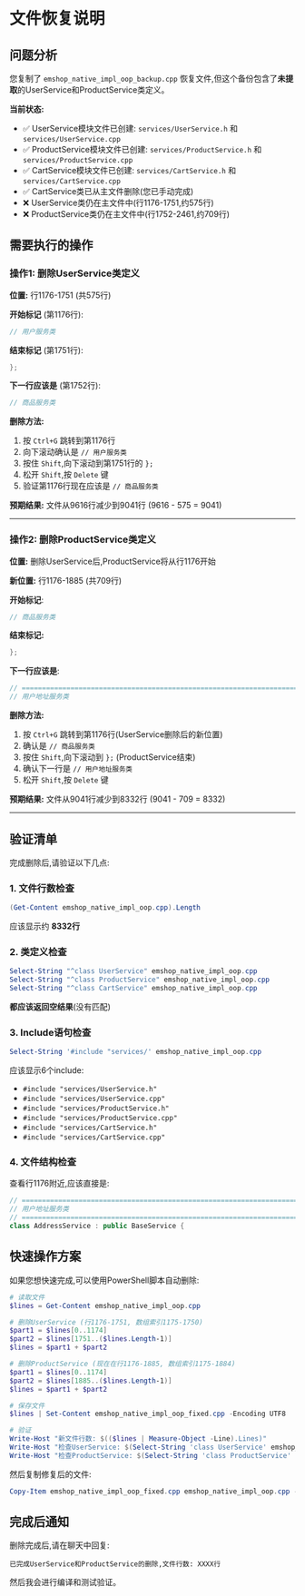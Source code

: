 # 文件恢复说明

## 问题分析

您复制了 `emshop_native_impl_oop_backup.cpp` 恢复文件,但这个备份包含了**未提取**的UserService和ProductService类定义。

**当前状态:**
- ✅ UserService模块文件已创建: `services/UserService.h` 和 `services/UserService.cpp`
- ✅ ProductService模块文件已创建: `services/ProductService.h` 和 `services/ProductService.cpp`  
- ✅ CartService模块文件已创建: `services/CartService.h` 和 `services/CartService.cpp`
- ✅ CartService类已从主文件删除(您已手动完成)
- ❌ UserService类仍在主文件中(行1176-1751,约575行)
- ❌ ProductService类仍在主文件中(行1752-2461,约709行)

## 需要执行的操作

### 操作1: 删除UserService类定义

**位置:** 行1176-1751 (共575行)

**开始标记** (第1176行):
```cpp
// 用户服务类
```

**结束标记** (第1751行):
```cpp
};
```

**下一行应该是** (第1752行):
```cpp
// 商品服务类
```

**删除方法:**
1. 按 `Ctrl+G` 跳转到第1176行
2. 向下滚动确认是 `// 用户服务类`
3. 按住 `Shift`,向下滚动到第1751行的 `};` 
4. 松开 `Shift`,按 `Delete` 键
5. 验证第1176行现在应该是 `// 商品服务类`

**预期结果:** 文件从9616行减少到9041行 (9616 - 575 = 9041)

---

### 操作2: 删除ProductService类定义

**位置:** 删除UserService后,ProductService将从行1176开始

**新位置:** 行1176-1885 (共709行)

**开始标记**:
```cpp
// 商品服务类
```

**结束标记:**
```cpp
};
```

**下一行应该是**:
```cpp
// ====================================================================
// 用户地址服务类
```

**删除方法:**
1. 按 `Ctrl+G` 跳转到第1176行(UserService删除后的新位置)
2. 确认是 `// 商品服务类`
3. 按住 `Shift`,向下滚动到 `};` (ProductService结束)
4. 确认下一行是 `// 用户地址服务类`
5. 松开 `Shift`,按 `Delete` 键

**预期结果:** 文件从9041行减少到8332行 (9041 - 709 = 8332)

---

## 验证清单

完成删除后,请验证以下几点:

### 1. 文件行数检查
```powershell
(Get-Content emshop_native_impl_oop.cpp).Length
```
应该显示约 **8332行**

### 2. 类定义检查
```powershell
Select-String "^class UserService" emshop_native_impl_oop.cpp
Select-String "^class ProductService" emshop_native_impl_oop.cpp
Select-String "^class CartService" emshop_native_impl_oop.cpp
```
**都应该返回空结果**(没有匹配)

### 3. Include语句检查
```powershell
Select-String '#include "services/' emshop_native_impl_oop.cpp
```
应该显示6个include:
- `#include "services/UserService.h"`
- `#include "services/UserService.cpp"`
- `#include "services/ProductService.h"`
- `#include "services/ProductService.cpp"`
- `#include "services/CartService.h"`
- `#include "services/CartService.cpp"`

### 4. 文件结构检查
查看行1176附近,应该直接是:
```cpp
// ====================================================================
// 用户地址服务类
// ====================================================================
class AddressService : public BaseService {
```

## 快速操作方案

如果您想快速完成,可以使用PowerShell脚本自动删除:

```powershell
# 读取文件
$lines = Get-Content emshop_native_impl_oop.cpp

# 删除UserService (行1176-1751, 数组索引1175-1750)
$part1 = $lines[0..1174]
$part2 = $lines[1751..($lines.Length-1)]
$lines = $part1 + $part2

# 删除ProductService (现在在行1176-1885, 数组索引1175-1884)  
$part1 = $lines[0..1174]
$part2 = $lines[1885..($lines.Length-1)]
$lines = $part1 + $part2

# 保存文件
$lines | Set-Content emshop_native_impl_oop_fixed.cpp -Encoding UTF8

# 验证
Write-Host "新文件行数: $(($lines | Measure-Object -Line).Lines)"
Write-Host "检查UserService: $(Select-String 'class UserService' emshop_native_impl_oop_fixed.cpp)"
Write-Host "检查ProductService: $(Select-String 'class ProductService' emshop_native_impl_oop_fixed.cpp)"
```

然后复制修复后的文件:
```powershell
Copy-Item emshop_native_impl_oop_fixed.cpp emshop_native_impl_oop.cpp -Force
```

## 完成后通知

删除完成后,请在聊天中回复:
```
已完成UserService和ProductService的删除,文件行数: XXXX行
```

然后我会进行编译和测试验证。
